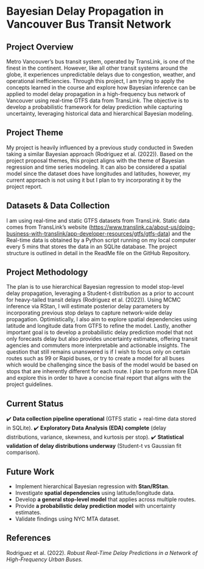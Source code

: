 # **Bayesian Delay Propagation in Vancouver Bus Transit Network**

## **Project Overview**
Metro Vancouver’s bus transit system, operated by TransLink, is one of the finest in the continent. However, like all other transit systems around the globe, it experiences unpredictable delays due to congestion, weather, and operational inefficiencies. Through this project, I am trying to apply the concepts learned in the course and explore how Bayesian inference can be applied to model delay propagation in a high-frequency bus network of Vancouver using real-time GTFS data from TransLink. The objective is to develop a probabilistic framework for delay prediction while capturing uncertainty, leveraging historical data and hierarchical Bayesian modeling.

## **Project Theme**
My project is heavily influenced by a previous study conducted in Sweden taking a similar Bayesian approach (Rodriguez et al. (2022)).  Based on the project proposal themes, this project aligns with the theme of Bayesian regression and time series modeling. It can also be considered a spatial model since the dataset does have longitudes and latitudes, however, my current approach is not using it but I plan to try incorporating it by the project report.

## **Datasets & Data Collection**
I am using real-time and static GTFS datasets from TransLink. Static data comes from TransLink’s website (https://www.translink.ca/about-us/doing-business-with-translink/app-developer-resources/gtfs/gtfs-data) and the Real-time data is obtained by a Python script running on my local computer every 5 mins that stores the data in an SQLite database. The project structure is outlined in detail in the ReadMe file on the GitHub Repository. 


## **Project Methodology**

 The plan is to use hierarchical Bayesian regression to model stop-level delay propagation, leveraging a Student-t distribution as a prior to account for heavy-tailed transit delays (Rodriguez et al. (2022)). Using MCMC inference via RStan, I will estimate posterior delay parameters by incorporating previous stop delays to capture network-wide delay propagation. Optimistically, I also aim to explore spatial dependencies using latitude and longitude data from GTFS to refine the model. Lastly, another important goal is to develop a probabilistic delay prediction model that not only forecasts delay but also provides uncertainty estimates, offering transit agencies and commuters more interpretable and actionable insights. The question that still remains unanswered is if I wish to focus only on certain routes such as 99 or Rapid buses, or try to create a model for all buses which would be challenging since the basis of the model would be based on stops that are inherently different for each route. I plan to perform more EDA and explore this in order to have a concise final report that aligns with the project guidelines. 

## **Current Status**
✔️ **Data collection pipeline operational** (GTFS static + real-time data stored in SQLite).
✔️ **Exploratory Data Analysis (EDA) complete** (delay distributions, variance, skewness, and kurtosis per stop).
✔️ **Statistical validation of delay distributions underway** (Student-t vs Gaussian fit comparison).


## **Future Work**
- Implement hierarchical Bayesian regression with **Stan/RStan**.
- Investigate **spatial dependencies** using latitude/longitude data.
- Develop **a general stop-level model** that applies across multiple routes.
- Provide **a probabilistic delay prediction model** with uncertainty estimates.
- Validate findings using NYC MTA dataset.

## **References**
Rodriguez et al. (2022). *Robust Real-Time Delay Predictions in a Network of High-Frequency Urban Buses.*
